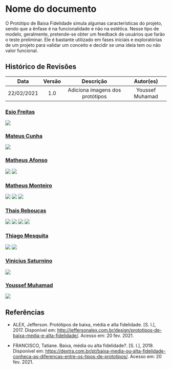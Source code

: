 # Nome do documento

O Protótipo de Baixa Fidelidade simula algumas características do projeto, sendo que a ênfase é na funcionalidade e não na estética. Nesse tipo de modelo, geralmente, pretende-se obter um feedback de usuários que farão o teste preliminar. Ele é bastante utilizado em fases iniciais e exploratórias de um projeto para validar um conceito e decidir se uma ideia tem ou não valor funcional.

## Histórico de Revisões

|    Data    | Versão |            Descrição            |    Autor(es)    |
| :--------: | :----: | :-----------------------------: | :-------------: |
| 22/02/2021 |  1.0   | Adiciona imagens dos protótipos | Youssef Muhamad |

### [Esio Freitas](https://github.com/EsioFreitas)

![](../../assets/img/prototipo-baixa-fidelidade/esio_1.jpg)

### [Mateus Cunha](https://github.com/mateusmaiamaia)

![](../../assets/img/prototipo-baixa-fidelidade/maia_1.jpg)

### [Matheus Afonso](https://github.com/Matheusafonsouza)

![](../../assets/img/prototipo-baixa-fidelidade/afonso_1.jpg)
![](../../assets/img/prototipo-baixa-fidelidade/afonso_2.jpg)

### [Matheus Monteiro](https://github.com/matheusyanmonteiro)

![](../../assets/img/prototipo-baixa-fidelidade/monteiro_1.jpg)
![](../../assets/img/prototipo-baixa-fidelidade/monteiro_2.jpg)
![](../../assets/img/prototipo-baixa-fidelidade/monteiro_3.jpg)

### [Thais Rebouças](https://github.com/Thais-ra)

![](../../assets/img/prototipo-baixa-fidelidade/thais_1.jpg)
![](../../assets/img/prototipo-baixa-fidelidade/thais_2.jpg)
![](../../assets/img/prototipo-baixa-fidelidade/thais_3.jpg)
![](../../assets/img/prototipo-baixa-fidelidade/thais_4.jpg)

### [Thiago Mesquita](https://github.com/thiagompc)

![](../../assets/img/prototipo-baixa-fidelidade/thiago_1.jpg)
![](../../assets/img/prototipo-baixa-fidelidade/thiago_2.jpg)

### [Vinicius Saturnino](https://github.com/viniciussaturnino)

![](../../assets/img/prototipo-baixa-fidelidade/vinicius_1.jpg)

### [Youssef Muhamad](https://github.com/youssef-md)

![](../../assets/img/prototipo-baixa-fidelidade/youssef_1.jpg)

## Referências

- ALEX, Jefferson. Protótipos de baixa, média e alta fidelidade. [S. l.], 2017. Disponível em: http://jeffersonalex.com.br/design/prototipos-de-baixa-media-e-alta-fidelidade/. Acesso em: 20 fev. 2021.

- FRANCISCO, Tatiane. Baixa, média ou alta fidelidade?. [S. l.], 2019. Disponível em: https://dextra.com.br/pt/baixa-media-ou-alta-fidelidade-conheca-as-diferencas-entre-os-tipos-de-prototipos/. Acesso em: 20 fev. 2021.
